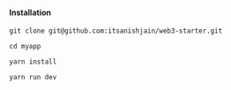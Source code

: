 #### Installation


`git clone git@github.com:itsanishjain/web3-starter.git`

`cd myapp`

`yarn install`

`yarn run dev`

